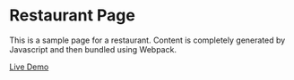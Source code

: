 # Restaurant Page

This is a sample page for a restaurant. Content is completely generated by Javascript and then bundled using Webpack.

[Live Demo](https://marcaroni3d.github.io/restaurant-page/)
